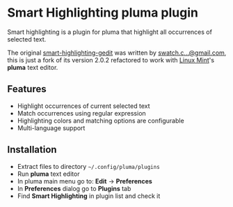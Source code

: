 # Smart Highlighting pluma plugin

Smart highlighting is a plugin for pluma that highlight all occurrences of selected text.

The original [smart-highlighting-gedit](https://code.google.com/p/smart-highlighting-gedit/) was written by [swatch.c...@gmail.com](https://code.google.com/u/111699172889945152108/), this is just a fork of its version 2.0.2 refactored to work with [Linux Mint](http://www.linuxmint.com/)'s **pluma** text editor.


## Features

* Highlight occurrences of current selected text
* Match occurrences using regular expression
* Highlighting colors and matching options are configurable
* Multi-language support


## Installation

* Extract files to directory `~/.config/pluma/plugins`
* Run **pluma** text editor
* In pluma main menu go to: **Edit** -> **Preferences**
* In **Preferences** dialog go to **Plugins** tab
* Find **Smart Highlighting** in plugin list and check it

